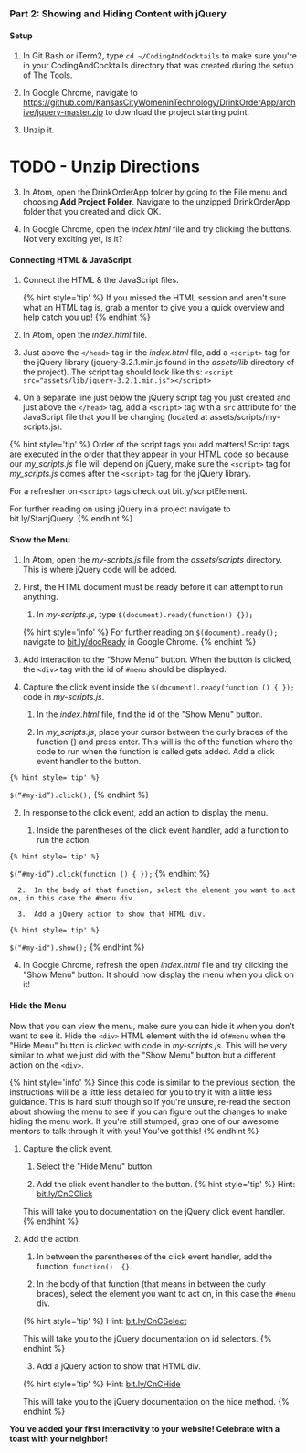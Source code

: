 ### Part 2: Showing and Hiding Content with jQuery

#### Setup

1.  In Git Bash or iTerm2, type `cd ~/CodingAndCocktails` to make sure you're in your CodingAndCocktails directory that was created during the setup of The Tools.

2. In Google Chrome, navigate to https://github.com/KansasCityWomeninTechnology/DrinkOrderApp/archive/jquery-master.zip to download the project starting point.

3. Unzip it.

# TODO - Unzip Directions

3. In Atom, open the DrinkOrderApp folder by going to the File menu and choosing **Add Project Folder**. Navigate to the unzipped DrinkOrderApp folder that you created and click OK.

4.  In Google Chrome, open the _index.html_ file and try clicking the buttons.  Not very exciting yet, is it?

#### Connecting HTML & JavaScript

1. Connect the HTML & the JavaScript files.

    {% hint style='tip' %}
If you missed the HTML session and aren't sure what an HTML tag is, grab a mentor to give you a quick overview and help catch you up!
    {% endhint %}

  1.  In Atom, open the _index.html_ file.  

  2. Just above the `</head>` tag in the _index.html_ file, add a `<script>` tag for the jQuery library (jquery-3.2.1.min.js found in the _assets/lib_ directory of the project). The script tag should look like this: `<script src="assets/lib/jquery-3.2.1.min.js"></script>`

   3. On a separate line just below the jQuery script tag you just created and just above the `</head>` tag, add a `<script>` tag with a `src` attribute for the JavaScript file that you'll be changing (located at assets/scripts/my-scripts.js).

   {% hint style='tip' %}
Order of the script tags you add matters! Script tags are executed in the order that they appear in your HTML code so because our _my_scripts.js_ file will depend on jQuery, make sure the `<script>` tag for _my_scripts.js_ comes after the `<script>` tag for the jQuery library.

For a refresher on `<script>` tags check out bit.ly/scriptElement.

For further reading on using jQuery in a project navigate to bit.ly/StartjQuery.
    {% endhint %}

#### Show the Menu
1.  In Atom, open the _my-scripts.js_ file from the _assets/scripts_ directory. This is where jQuery code will be added.

2.  First, the HTML document must be ready before it can attempt to run anything.  

    1. In _my-scripts.js_, type `$(document).ready(function() {});`

    {% hint style='info' %}
For further reading on `$(document).ready();` navigate to [bit.ly/docReady](http://bit.ly/docReady) in Google Chrome.
    {% endhint %}

3. Add interaction to the “Show Menu” button.  When the button is clicked, the `<div>` tag with the id of `#menu` should be displayed.

  1.  Capture the click event inside the `$(document).ready(function () { });` code in _my-scripts.js_.

      1.  In the _index.html_ file, find the id of the "Show Menu" button.

      2.  In _my_scripts.js_, place your cursor between the curly braces of the function {} and press enter.  This will is the of the function where the code to run when the function is called gets added.  Add a click event handler to the button.

    {% hint style='tip' %}
`$(“#my-id”).click();`
    {% endhint %}

  2.  In response to the click event, add an action to display the menu.

      1.  Inside the parentheses of the click event handler, add a function to run the action.

    {% hint style='tip' %}
`$(“#my-id”).click(function () { });`
    {% endhint %}

      2.  In the body of that function, select the element you want to act on, in this case the #menu div.

      3.  Add a jQuery action to show that HTML div.

    {% hint style='tip' %}
`$("#my-id").show();`
    {% endhint %}

4. In Google Chrome, refresh the open _index.html_ file and try clicking the "Show Menu" button.  It should now display the menu when you click on it!

#### Hide the Menu
Now that you can view the menu, make sure you can hide it when you don’t want to see it. Hide the `<div>` HTML element with the id of`#menu` when the "Hide Menu" button is clicked with code in _my-scripts.js_.  This will be very similar to what we just did with the "Show Menu" button but a different action on the `<div>`.

{% hint style='info' %}
Since this code is similar to the previous section, the instructions will be a little less detailed for you to try it with a little less guidance. This is hard stuff though so if you're unsure, re-read the section about showing the menu to see if you can figure out the changes to make hiding the menu work.  If you're still stumped, grab one of our awesome mentors to talk through it with you! You've got this!
{% endhint %}

1.  Capture the click event.

    1.  Select the "Hide Menu" button.

    2.  Add the click event handler to the button.
    {% hint style='tip' %}
    Hint: [bit.ly/CnCClick](http://bit.ly/CnCClick)

    This will take you to documentation on the jQuery click event handler.
    {% endhint %}

2.  Add the action.

    1.  In between the parentheses of the click event handler, add the function: `function()  {}`.

    2.  In the body of that function (that means in between the curly braces), select the element you want to act on, in this case the `#menu` div.

    {% hint style='tip' %}
    Hint: [bit.ly/CnCSelect](http://bit.ly/CnCSelect)

    This will take you to the jQuery documentation on id selectors.
    {% endhint %}

    3.  Add a jQuery action to show that HTML div.

    {% hint style='tip' %}
    Hint: [bit.ly/CnCHide](http://bit.ly/CnCHide)

    This will take you to the jQuery documentation on the hide method.
    {% endhint %}

**You’ve added your first interactivity to your website! Celebrate with a toast with your neighbor!**
